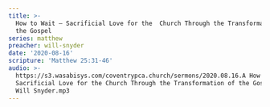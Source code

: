 ```yaml
---
title: >-
  How to Wait – Sacrificial Love for the  Church Through the Transformation of
  the Gospel
series: matthew
preacher: will-snyder
date: '2020-08-16'
scripture: 'Matthew 25:31-46'
audio: >-
  https://s3.wasabisys.com/coventrypca.church/sermons/2020.08.16.A How to Wait -
  Sacrificial Love for the Church Through the Transformation of the Gospel -
  Will Snyder.mp3
---
```

